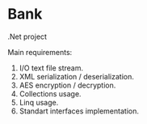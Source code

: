 Bank
====

.Net project

Main requirements:
1. I/O text file stream.
2. XML serialization / deserialization.
3. AES encryption / decryption.
4. Collections usage.
5. Linq usage.
6. Standart interfaces implementation.
